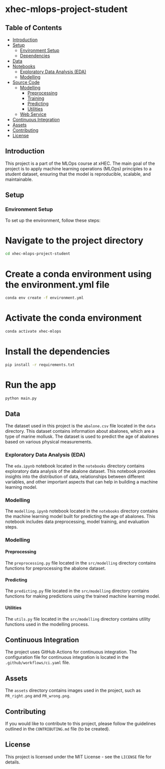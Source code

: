 # xhec-mlops-project-student

## Table of Contents
- [Introduction](#introduction)
- [Setup](#setup)
  - [Environment Setup](#environment-setup)
  - [Dependencies](#dependencies)
- [Data](#data)
- [Notebooks](#notebooks)
  - [Exploratory Data Analysis (EDA)](#exploratory-data-analysis-eda)
  - [Modelling](#modelling)
- [Source Code](#source-code)
  - [Modelling](#modelling-1)
    - [Preprocessing](#preprocessing)
    - [Training](#training)
    - [Predicting](#predicting)
    - [Utilities](#utilities)
  - [Web Service](#web-service)
- [Continuous Integration](#continuous-integration)
- [Assets](#assets)
- [Contributing](#contributing)
- [License](#license)

## Introduction
This project is a part of the MLOps course at xHEC. The main goal of the project is to apply machine learning operations (MLOps) principles to a student dataset, ensuring that the model is reproducible, scalable, and maintainable.
## Setup
### Environment Setup
To set up the environment, follow these steps:

# Navigate to the project directory
```bash
cd xhec-mlops-project-student
```
# Create a conda environment using the environment.yml file
```bash
conda env create -f environment.yml
```
# Activate the conda environment
```bash
conda activate xhec-mlops
```
# Install the dependencies
```bash
pip install -r requirements.txt
```

# Run the app
```bash
python main.py
```
## Data
The dataset used in this project is the `abalone.csv` file located in the `data` directory. This dataset contains information about abalones, which are a type of marine mollusk. The dataset is used to predict the age of abalones based on various physical measurements.

### Exploratory Data Analysis (EDA)
The `eda.ipynb` notebook located in the `notebooks` directory contains exploratory data analysis of the abalone dataset. This notebook provides insights into the distribution of data, relationships between different variables, and other important aspects that can help in building a machine learning model.
### Modelling
The `modelling.ipynb` notebook located in the `notebooks` directory contains the machine learning model built for predicting the age of abalones. This notebook includes data preprocessing, model training, and evaluation steps.
### Modelling
#### Preprocessing
The `preprocessing.py` file located in the `src/modelling` directory contains functions for preprocessing the abalone dataset.
#### Predicting
The `predicting.py` file located in the `src/modelling` directory contains functions for making predictions using the trained machine learning model.
#### Utilities
The `utils.py` file located in the `src/modelling` directory contains utility functions used in the modelling process.
## Continuous Integration
The project uses GitHub Actions for continuous integration. The configuration file for continuous integration is located in the `.github/workflows/ci.yaml` file.
## Assets
The `assets` directory contains images used in the project, such as `PR_right.png` and `PR_wrong.png`.
## Contributing
If you would like to contribute to this project, please follow the guidelines outlined in the `CONTRIBUTING.md` file (to be created).
## License
This project is licensed under the MIT License - see the `LICENSE` file for details.
